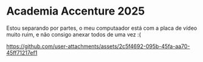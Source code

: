 # Academia Accenture 2025

Estou separando por partes, o meu computaador está com a placa de vídeo muito ruim, e não consigo anexar todos de uma vez :(

https://github.com/user-attachments/assets/2c5f4692-095b-45fa-aa70-45ff71217ef1


